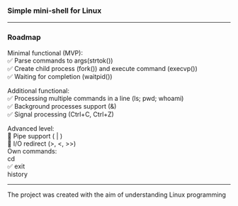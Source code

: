 ### Simple mini-shell for Linux
---
### Roadmap
Minimal functional (MVP):  
✅ Parse commands to args(strtok())  
✅ Create child process (fork()) and execute command (execvp())  
✅ Waiting for completion (waitpid())  

Additional functional:  
✅ Processing multiple commands in a line (ls; pwd; whoami)  
✅ Background processes support (&)  
✅ Signal processing (Ctrl+C, Ctrl+Z)

Advanced level:  
🔹 Pipe support ( | )  
🔹 I/O redirect (>, <, >>)  
Own commands:  
    cd  
✅ exit  
    history  

---
The project was created with the aim of understanding Linux programming    
